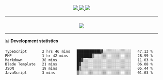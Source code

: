<h3 align="center">
  <a href="https://github.com/hwalker928">
      <img src="https://img.shields.io/github/followers/hwalker928?label=Followers&style=for-the-badge&color=lightblue">
  </a>
  <a href="https://harryw.link/discord" alt="Discord">
      <img src="https://img.shields.io/discord/738451951758606336?label=discord&style=for-the-badge&color=lightblue"/>
  </a>
  <a href="https://harryw.link/sparked" alt="Sparked Host">
      <img src="https://img.shields.io/static/v1?label=Sponsor&message=Sparked%20Host&color=yellow&style=for-the-badge"/>
  </a>
</h3>

<hr>


<h3 align="center">
  <a href="https://github.com/hwalker928">
      <img src="https://github-profile-trophy.vercel.app/?username=hwalker928&no-bg=true&no-frame=true">
  </a>
</h3>


<hr>

📊 **Development statistics**

<!--START_SECTION:waka-->

```text
TypeScript       2 hrs 46 mins   ███████████▓░░░░░░░░░░░░░   47.13 %
PHP              1 hr 42 mins    ███████▒░░░░░░░░░░░░░░░░░   28.99 %
Markdown         38 mins         ██▓░░░░░░░░░░░░░░░░░░░░░░   11.03 %
Blade Template   21 mins         █▓░░░░░░░░░░░░░░░░░░░░░░░   06.08 %
JSON             19 mins         █▒░░░░░░░░░░░░░░░░░░░░░░░   05.44 %
JavaScript       3 mins          ▒░░░░░░░░░░░░░░░░░░░░░░░░   01.03 %
```

<!--END_SECTION:waka-->
